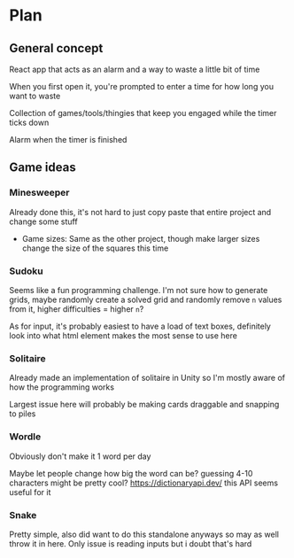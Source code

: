 # Plan

## General concept

React app that acts as an alarm and a way to waste a little bit of time 

When you first open it, you're prompted to enter a time for how long you want to waste

Collection of games/tools/thingies that keep you engaged while the timer ticks down

Alarm when the timer is finished

## Game ideas

### Minesweeper

Already done this, it's not hard to just copy paste that entire project and change some stuff

* Game sizes: Same as the other project, though make larger sizes change the size of the squares this time

### Sudoku

Seems like a fun programming challenge. I'm not sure how to generate grids, maybe randomly create a solved grid and randomly remove `n` values from it, higher difficulties = higher `n`?

As for input, it's probably easiest to have a load of text boxes, definitely look into what html element makes the most sense to use here

### Solitaire 

Already made an implementation of solitaire in Unity so I'm mostly aware of how the programming works

Largest issue here will probably be making cards draggable and snapping to piles

### Wordle

Obviously don't make it 1 word per day

Maybe let people change how big the word can be? guessing 4-10 characters might be pretty cool? https://dictionaryapi.dev/ this API seems useful for it

### Snake

Pretty simple, also did want to do this standalone anyways so may as well throw it in here. Only issue is reading inputs but i doubt that's hard
